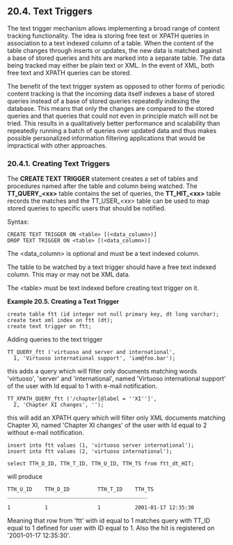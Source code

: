 <div id="txttrig" class="section">

<div class="titlepage">

<div>

<div>

## 20.4. Text Triggers

</div>

</div>

</div>

The text trigger mechanism allows implementing a broad range of content
tracking functionality. The idea is storing free text or XPATH queries
in association to a text indexed column of a table. When the content of
the table changes through inserts or updates, the new data is matched
against a base of stored queries and hits are marked into a separate
table. The data being tracked may either be plain text or XML. In the
event of XML, both free text and XPATH queries can be stored.

The benefit of the text trigger system as opposed to other forms of
periodic content tracking is that the incoming data itself indexes a
base of stored queries instead of a base of stored queries repeatedly
indexing the database. This means that only the changes are compared to
the stored queries and that queries that could not even in principle
match will not be tried. This results in a qualitatively better
performance and scalability than repeatedly running a batch of queries
over updated data and thus makes possible personalized information
filtering applications that would be impractical with other approaches.

<div id="createtxttrg" class="section">

<div class="titlepage">

<div>

<div>

### 20.4.1. Creating Text Triggers

</div>

</div>

</div>

The <span class="command">**CREATE TEXT TRIGGER**</span> statement
creates a set of tables and procedures named after the table and column
being watched. The <span class="command">**TT_QUERY\_\<xx\>**</span>
table contains the set of queries, the
<span class="command">**TT_HIT\_\<xx\>**</span> table records the
matches and the TT_USER\_\<xx\> table can be used to map stored queries
to specific users that should be notified.

Syntax:

``` programlisting
CREATE TEXT TRIGGER ON <table> [(<data_column>)]
DROP TEXT TRIGGER ON <table> [(<data_column>)]
```

The \<data_column\> is optional and must be a text indexed column.

The table to be watched by a text trigger should have a free text
indexed column. This may or may not be XML data.

The \<table\> must be text indexed before creating text trigger on it.

<div id="ex_txttrg" class="example">

**Example 20.5. Creating a Text Trigger**

<div class="example-contents">

``` programlisting
create table ftt (id integer not null primary key, dt long varchar);
create text xml index on ftt (dt);
create text trigger on ftt;
```

Adding queries to the text trigger

``` programlisting
TT_QUERY_ftt ('virtuoso and server and international',
  1, 'Virtuoso international support', 'iam@foo.bar');
```

this adds a query which will filter only documents matching words
'virtuoso', 'server' and 'international', named 'Virtuoso international
support' of the user with Id equal to 1 with e-mail notification.

``` programlisting
TT_XPATH_QUERY_ftt ('/chapter[@label = ''XI'']',
  2, 'Chapter XI changes', '');
```

this will add an XPATH query which will filter only XML documents
matching Chapter XI, named 'Chapter XI changes' of the user with Id
equal to 2 without e-mail notification.

``` programlisting
insert into ftt values (1, 'virtuoso server international');
insert into ftt values (2, 'virtuoso international');

select TTH_D_ID, TTH_T_ID, TTH_U_ID, TTH_TS from ftt_dt_HIT;
```

will produce

``` screen
TTH_U_ID    TTH_D_ID         TTH_T_ID    TTH_TS
_____________________________________________

1           1                1           2001-01-17 12:35:30
```

Meaning that row from 'ftt' with id equal to 1 matches query with TT_ID
equal to 1 defined for user with ID equal to 1. Also the hit is
registered on '2001-01-17 12:35:30'.

</div>

</div>

  

</div>

</div>
